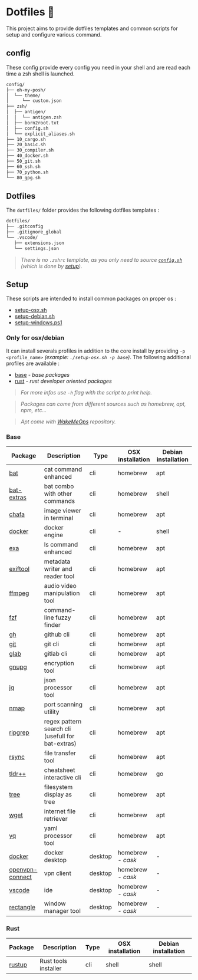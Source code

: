 # Dotfiles :wrench:

This project aims to provide dotfiles templates and common scripts for setup and configure various command.

## config

These config provide every config you need in your shell and are read each time a zsh shell is launched.

```sh
config/
├── oh-my-posh/
│  └── theme/
│     └── custom.json
├── zsh/
│  ├── antigen/
│  │  └── antigen.zsh
│  ├── born2root.txt
│  ├── config.sh
│  └── explicit_aliases.sh
├── 10_cargo.sh
├── 20_basic.sh
├── 30_compiler.sh
├── 40_docker.sh
├── 50_git.sh
├── 60_ssh.sh
├── 70_python.sh
└── 80_gpg.sh
```

## Dotfiles

The `dotfiles/` folder provides the following dotfiles templates :

```sh
dotfiles/
├── .gitconfig
├── .gitignore_global
└── .vscode/
   ├── extensions.json
   └── settings.json
```

> *There is no `.zshrc` template, as you only need to source [`config.sh`](./config.sh) (which is done by [setup](#setup)).*

## Setup

These scripts are intended to install common packages on proper os :

- [setup-osx.sh](./setup/setup-osx.sh)
- [setup-debian.sh](./setup/setup-debian.sh)
- [setup-windows.ps1](./setup/setup-powershell.ps1)

### Only for osx/debian

It can install severals profiles in addition to the core install by providing `-p <profile_name>` *(example: `./setup-osx.sh -p base`)*. The following additional profiles are available :

- [base](#base) *- base packages*
- [rust](#rust) *- rust developer oriented packages*

> *For more infos use `-h` flag with the script to print help.*

> *Packages can come from different sources such as homebrew, apt, npm, etc...*

> *Apt come with [WakeMeOps](https://docs.wakemeops.com/) repository.*

### Base

| Package                                                               | Description                                       | Type    | OSX installation  | Debian installation |
| --------------------------------------------------------------------- | ------------------------------------------------- | ------- | ----------------- | ------------------- |
| [bat](https://github.com/sharkdp/bat)                                 | cat command enhanced                              | cli     | homebrew          | apt                 |
| [bat-extras](https://github.com/eth-p/bat-extras)                     | bat combo with other commands                     | cli     | homebrew          | shell               |
| [chafa](https://hpjansson.org/chafa/)                                 | image viewer in terminal                          | cli     | homebrew          | apt                 |
| [docker](https://www.docker.com/)                                     | docker engine                                     | cli     | -                 | shell               |
| [exa](https://the.exa.website)                                        | ls command enhanced                               | cli     | homebrew          | apt                 |
| [exiftool](https://exiftool.org/)                                     | metadata writer and reader tool                   | cli     | homebrew          | apt                 |
| [ffmpeg](https://ffmpeg.org/)                                         | audio video manipulation tool                     | cli     | homebrew          | apt                 |
| [fzf](https://github.com/junegunn/fzf)                                | command-line fuzzy finder                         | cli     | homebrew          | apt                 |
| [gh](https://cli.github.com/)                                         | github cli                                        | cli     | homebrew          | apt                 |
| [git](https://git-scm.com)                                            | git cli                                           | cli     | homebrew          | apt                 |
| [glab](https://gitlab.com/gitlab-org/cli)                             | gitlab cli                                        | cli     | homebrew          | apt                 |
| [gnupg](https://gnupg.org/)                                           | encryption tool                                   | cli     | homebrew          | apt                 |
| [jq](https://stedolan.github.io/jq/)                                  | json processor tool                               | cli     | homebrew          | apt                 |
| [nmap](https://nmap.org/)                                             | port scanning utility                             | cli     | homebrew          | apt                 |
| [ripgrep](https://github.com/BurntSushi/ripgrep)                      | regex pattern search cli (usefull for bat-extras) | cli     | homebrew          | apt                 |
| [rsync](https://rsync.samba.org/)                                     | file transfer tool                                | cli     | homebrew          | apt                 |
| [tldr++](https://github.com/isacikgoz/tldr)                           | cheatsheet interactive cli                        | cli     | homebrew          | go                  |
| [tree](https://mama.indstate.edu/users/ice/tree/)                     | filesystem display as tree                        | cli     | homebrew          | apt                 |
| [wget](https://www.gnu.org/software/wget/)                            | internet file retriever                           | cli     | homebrew          | apt                 |
| [yq](https://github.com/mikefarah/yq)                                 | yaml processor tool                               | cli     | homebrew          | apt                 |
| [docker](https://www.docker.com/products/docker-desktop/)             | docker desktop                                    | desktop | homebrew *- cask* | -                   |
| [openvpn-connect](https://openvpn.net/client-connect-vpn-for-mac-os/) | vpn client                                        | desktop | homebrew *- cask* | -                   |
| [vscode](https://code.visualstudio.com/)                              | ide                                               | desktop | homebrew *- cask* | -                   |
| [rectangle](https://rectangleapp.com)                                 | window manager tool                               | desktop | homebrew *- cask* | -                   |

### Rust

| Package                     | Description          | Type | OSX installation | Debian installation |
| --------------------------- | -------------------- | ---- | ---------------- | ------------------- |
| [rustup](https://rustup.rs) | Rust tools installer | cli  | shell            | shell               |
